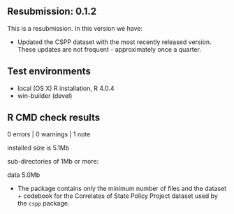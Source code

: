 ## Resubmission: 0.1.2

This is a resubmission. In this version we have:

- Updated the CSPP dataset with the most recently released version. These updates are not frequent - approximately once a quarter.

## Test environments
* local (OS X) R installation, R 4.0.4
* win-builder (devel)

## R CMD check results

0 errors | 0 warnings | 1 note

installed size is  5.1Mb

sub-directories of 1Mb or more:

data   5.0Mb

- The package contains only the minimum number of files and the dataset + codebook for the Correlates of State Policy Project dataset used by the `cspp` package.